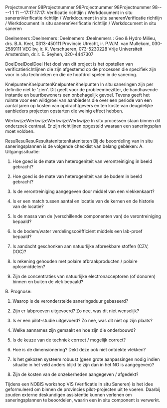 Projectnummer 98Projectnummer 98Projectnummer 98Projectnummer 98----1 1 11 --17:17:17:17: Verificatie richtlijn / Werkdocument in situ sanerenVerificatie richtlijn / Werkdocument in situ sanerenVerificatie richtlijn / Werkdocument in situ sanerenVerificatie richtlijn / Werkdocument in situ saneren 

Deelnemers :Deelnemers :Deelnemers :Deelnemers : Geo & Hydro Milieu, drs. B.A. Keet, 0313-450111 Provincie Utrecht, ir. P.W.M. van Mullekom, 030-2589111 VEC bv, ir. K. Verschueren, 073-5230228 Vrije Universiteit Amsterdam, dr.ir. E. Seyhen, 020-4447307 

DoelDoelDoelDoel Het doel van dit project is het opstellen van verificatierichtlijnen die zijn afgestemd op de processen die specifiek zijn voor in situ technieken en die de hoofdrol spelen in de sanering. 

KnelpuntenKnelpuntenKnelpuntenKnelpunten In situ saneringen zijn per definitie niet te 'zien'. Dit geeft voor de probleembezitter, de handhavende instantie en buurtbewoners een onbehagelijk gevoel. Tevens geeft het ruimte voor een wildgroei van aanbieders die over een periode van een aantal jaren op kosten van opdrachtgevers en ten koste van deugdelijke aanbieders projecten opstarten die weinig effect hebben. 

WerkwijzeWerkwijzeWerkwijzeWerkwijze In situ processen staan binnen dit onderzoek centraal. Er zijn richtlijnen opgesteld waaraan een saneringsplan moet voldoen. 

ResuResuResuResultatenltatenltatenltaten Bij de beoordeling van in situ saneringsplannen is de volgende checklist van belang gebleken: A. Uitgangssituatie: 

1. Hoe goed is de mate van heterogeniteit van verontreiniging in beeld gebracht? 

2. Hoe goed is de mate van heterogeniteit van de bodem in beeld gebracht? 

3. Is de verontreiniging aangegeven door middel van een vlekkenkaart? 

4. Is er een match tussen aantal en locatie van de kernen en de historie van de locatie? 

5. Is de massa van de (verschillende componenten van) de verontreiniging bepaald? 

6. Is de bodem/water verdelingscoëfficiënt middels een lab-proef bepaald? 

7. Is aandacht geschonken aan natuurlijke afbreekbare stoffen (CZV, DOC)? 

8. Is rekening gehouden met polaire afbraakproducten / polaire oplosmiddelen? 

9. Zijn de concentraties van natuurlijke electronacceptoren (of donoren) binnen en buiten de vlek bepaald? 

B. Prognose: 

1. Waarop is de veronderstelde saneringsduur gebaseerd? 

2. Zijn er labproeven uitgevoerd? Zo nee, was dit niet wenselijk? 


3. Is er een pilot-studie uitgevoerd? Zo nee, was dit niet op zijn plaats? 

4. Welke aannames zijn gemaakt en hoe zijn die onderbouwd? 

5. Is de keuze van de techniek correct / mogelijk correct? 

6. Hoe is de dimensionering? Dekt deze ook niet ontdekte vlekken? 

7. Is het gekozen systeem robuust (geen grote aanpassingen nodig indien situatie in het veld anders blijkt te zijn dan in het NO is aangegeven)? 

8. Zijn de kosten van de onzekerheden aangegeven / afgedekt? 

Tijdens een NOBIS workshop VIS (Verificatie In situ Saneren) is het idee geformuleerd om binnen de provincies pilot-projecten uit te voeren. Daarbij zouden externe deskundigen assistentie kunnen verlenen om saneringsplannen te beoordelen, waarin een in situ component is verwerkt. 


